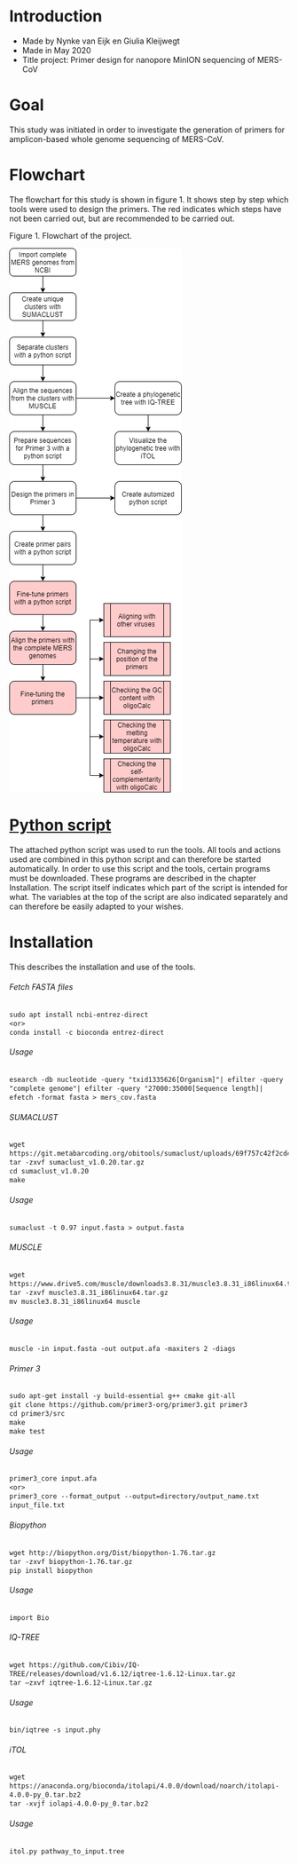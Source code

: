 # Introduction 
* Made by Nynke van Eijk en Giulia Kleijwegt
* Made in May 2020
* Title project: Primer design for nanopore MinION sequencing of MERS-CoV

# Goal
This study was initiated in order to investigate the generation of primers for amplicon-based whole genome sequencing of MERS-CoV. 

# Flowchart
The flowchart for this study is shown in figure 1. It shows step by step which tools were used to design the primers. The red indicates which steps have not been carried out, but are recommended to be carried out.

Figure 1. Flowchart of the project.

![](Images/Flowchart.png)

# [Python script](Python_scripts/Primer_design/bioinformatics_project_full.py)
The attached python script was used to run the tools. All tools and actions used are combined in this python script and can therefore be started automatically. In order to use this script and the tools, certain programs must be downloaded. These programs are described in the chapter Installation. The script itself indicates which part of the script is intended for what. The variables at the top of the script are also indicated separately and can therefore be easily adapted to your wishes.

# Installation 
This describes the installation and use of the tools.

###### Fetch FASTA files
```
sudo apt install ncbi-entrez-direct
<or>
conda install -c bioconda entrez-direct 
```
###### Usage 
```
esearch -db nucleotide -query "txid1335626[Organism]"| efilter -query "complete genome"| efilter -query "27000:35000[Sequence length]| efetch -format fasta > mers_cov.fasta
```
###### SUMACLUST
```
wget https://git.metabarcoding.org/obitools/sumaclust/uploads/69f757c42f2cd45212c587e87c75a00f/sumaclust_v1.0.20.tar.gz  
tar -zxvf sumaclust_v1.0.20.tar.gz
cd sumaclust_v1.0.20
make
```
###### Usage
```
sumaclust -t 0.97 input.fasta > output.fasta
```
###### MUSCLE
```
wget https://www.drive5.com/muscle/downloads3.8.31/muscle3.8.31_i86linux64.tar.gz 
tar -zxvf muscle3.8.31_i86linux64.tar.gz
mv muscle3.8.31_i86linux64 muscle
```
###### Usage
```
muscle -in input.fasta -out output.afa -maxiters 2 -diags
```
###### Primer 3
```
sudo apt-get install -y build-essential g++ cmake git-all
git clone https://github.com/primer3-org/primer3.git primer3
cd primer3/src
make
make test
```
###### Usage
```
primer3_core input.afa
<or>
primer3_core --format_output --output=directory/output_name.txt input_file.txt
```
###### Biopython
```
wget http://biopython.org/Dist/biopython-1.76.tar.gz 
tar -zxvf biopython-1.76.tar.gz
pip install biopython
```
###### Usage
```
import Bio
```
###### IQ-TREE
```
wget https://github.com/Cibiv/IQ-TREE/releases/download/v1.6.12/iqtree-1.6.12-Linux.tar.gz
tar –zxvf iqtree-1.6.12-Linux.tar.gz
```
###### Usage
```
bin/iqtree -s input.phy
```
###### iTOL
```
wget https://anaconda.org/bioconda/itolapi/4.0.0/download/noarch/itolapi-4.0.0-py_0.tar.bz2
tar -xvjf iolapi-4.0.0-py_0.tar.bz2 
```
###### Usage
```
itol.py pathway_to_input.tree
```
